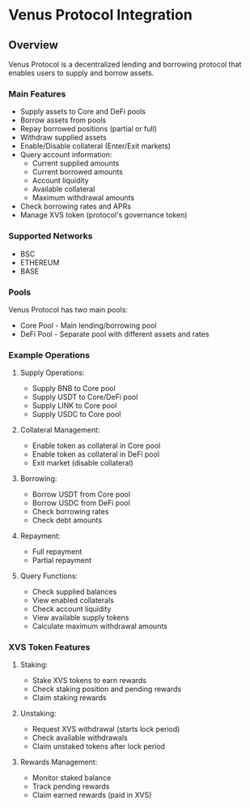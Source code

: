 # Venus Protocol Integration

## Overview

Venus Protocol is a decentralized lending and borrowing protocol that enables users to supply and borrow assets. 

### Main Features
- Supply assets to Core and DeFi pools
- Borrow assets from pools
- Repay borrowed positions (partial or full)
- Withdraw supplied assets
- Enable/Disable collateral (Enter/Exit markets)
- Query account information:
  - Current supplied amounts
  - Current borrowed amounts
  - Account liquidity
  - Available collateral
  - Maximum withdrawal amounts
- Check borrowing rates and APRs
- Manage XVS token (protocol's governance token)

### Supported Networks
- BSC
- ETHEREUM
- BASE

### Pools
Venus Protocol has two main pools:
- Core Pool - Main lending/borrowing pool
- DeFi Pool - Separate pool with different assets and rates

### Example Operations
1. Supply Operations:
   - Supply BNB to Core pool
   - Supply USDT to Core/DeFi pool
   - Supply LINK to Core pool
   - Supply USDC to Core pool

2. Collateral Management:
   - Enable token as collateral in Core pool
   - Enable token as collateral in DeFi pool
   - Exit market (disable collateral)

3. Borrowing:
   - Borrow USDT from Core pool
   - Borrow USDC from DeFi pool
   - Check borrowing rates
   - Check debt amounts

4. Repayment:
   - Full repayment
   - Partial repayment

5. Query Functions:
   - Check supplied balances
   - View enabled collaterals
   - Check account liquidity
   - View available supply tokens
   - Calculate maximum withdrawal amounts

### XVS Token Features
1. Staking:
   - Stake XVS tokens to earn rewards
   - Check staking position and pending rewards
   - Claim staking rewards

2. Unstaking:
   - Request XVS withdrawal (starts lock period)
   - Check available withdrawals
   - Claim unstaked tokens after lock period

3. Rewards Management:
   - Monitor staked balance
   - Track pending rewards
   - Claim earned rewards (paid in XVS)